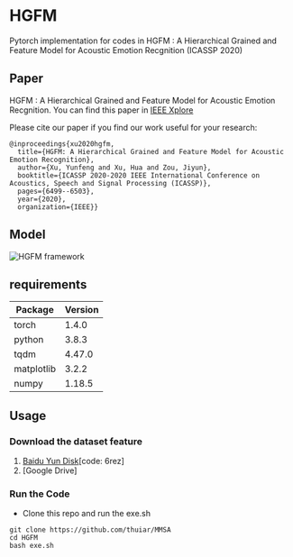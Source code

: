 # HGFM
Pytorch implementation for codes in HGFM : A Hierarchical Grained and Feature Model for Acoustic Emotion Recgnition (ICASSP 2020)
## Paper
HGFM : A Hierarchical Grained and Feature Model for Acoustic Emotion Recgnition. You can find this paper in [IEEE Xplore](https://ieeexplore.ieee.org)

Please cite our paper if you find our work useful for your research:
```
@inproceedings{xu2020hgfm,
  title={HGFM: A Hierarchical Grained and Feature Model for Acoustic Emotion Recognition},
  author={Xu, Yunfeng and Xu, Hua and Zou, Jiyun},
  booktitle={ICASSP 2020-2020 IEEE International Conference on Acoustics, Speech and Signal Processing (ICASSP)},
  pages={6499--6503},
  year={2020},
  organization={IEEE}}
```
## Model
![HGFM framework](https://github.com/zjyyyy/HGFM/blob/master/model.png)
## requirements

Package  | Version 
 ---- | -----
torch | 1.4.0
python | 3.8.3 
tqdm | 4.47.0  
matplotlib | 3.2.2
numpy | 1.18.5

## Usage
### Download the dataset feature
1. [Baidu Yun Disk](https://pan.baidu.com/s/1CX3XAQMaGyNtPPOcOtw7Hg)[code: 6rez]
2. [Google Drive]
### Run the Code
* Clone this repo and run the exe.sh
```
git clone https://github.com/thuiar/MMSA  
cd HGFM
bash exe.sh
```
